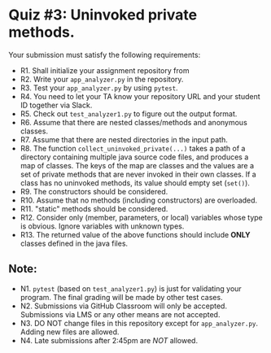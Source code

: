 # Quiz #3: Uninvoked private methods.

Your submission must satisfy the following requirements:

* R1. Shall initialize your assignment repository from 
* R2. Write your `app_analyzer.py` in the repository.
* R3. Test your `app_analyzer.py` by using `pytest`.
* R4. You need to let your TA know your repository URL and your student ID together via Slack.
* R5. Check out `test_analyzer1.py` to figure out the output format.
* R6. Assume that there are nested classes/methods and anonymous classes.
* R7. Assume that there are nested directories in the input path.
* R8. The function `collect_uninvoked_private(...)` takes a path of a directory containing multiple java source code files, and produces a map of classes. The keys of the map are classes and the values are a set of private methods that are never invoked in their own classes. If a class has no uninvoked methods, its value should empty set (`set()`).
* R9. The constructors should be considered.
* R10. Assume that no methods (including constructors) are overloaded.
* R11. "static" methods should be considered.
* R12. Consider only (member, parameters, or local) variables whose type is obvious. Ignore variables with unknown types.
* R13. The returned value of the above functions should include **ONLY** classes defined in the java files.

## Note:

* N1. `pytest` (based on `test_analyzer1.py`) is just for validating your program. The final grading will be made by other test cases.
* N2. Submissions via GitHub Classroom will only be accepted. Submissions via LMS or any other means are not accepted.
* N3. DO NOT change files in this repository except for `app_analyzer.py`. Adding new files are allowed.
* N4. Late submissions after 2:45pm are *NOT* allowed.


